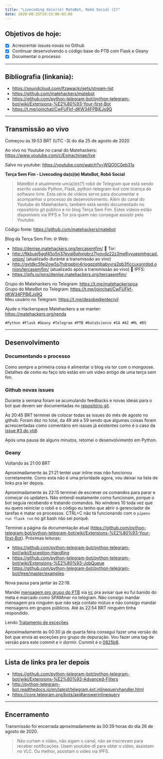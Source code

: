 ```yaml
---
title: "Livecoding da(o)(e) MateBot, Robô Social (2)"
date: 2020-08-25T19:53:00-03:00
---
```


## Objetivos de hoje:

- [x] Acrescentar issues novas no Github
- [x] Continuar desenvolvendo o código base do PTB com Flask e Geany
- [x] Documentar o processo

---

## Bibliografia (linkania):

* <https://soundcloud.com/lfzawacki/sets/stream-list>  
* <https://github.com/matehackers/matebot>  
* <https://github.com/python-telegram-bot/python-telegram-bot/wiki/Extensions-%E2%80%93-Your-first-Bot>  
* <https://t.me/joinchat/CwFUFkf-dKW34FPBjEJs9Q>  

---

## Transmissão ao vivo

Começou às 19:53 BRT (UTC -3) do dia 25 de agosto de 2020  

Ao vivo no Youtube no canal do Matehackers: <https://www.youtube.com/c/Exmachinae/live>  

Salvo no youtube: <https://youtube.com/watch?v=WQO0C0eb31s>  

**Terça Sem Fim - Livecoding da(o)(e) MateBot, Robô Social**  

> MateBot é atualmente um(a)(e)(?) robô de Telegram que está sendo escrito usando Python, Flask, python-telegram-bot com licença de software livre. Esta série de vídeos serve para documentar e acompanhar o processo de desenvolvimento. Além do canal do Youtube do Matehackers, também está sendo documentado no repositório git público e no blog Terça Sem Fim. Estes vídeos estão disponíveis via IPFS e Tor pra quem não consegue assistir pelo Youtube.

Código fonte: https://github.com/matehackers/matebot

Blog da Terça Sem Fim:
🌐 Web:
- https://denise.matehackers.org/tercasemfim/
🧅 Tor:
- http://ftkbuej5ggf45o5n37evqj6qhxjobrz7lyqvdz22z3me6yyuepmhgcad.onion/ (atualizado durante a transmissão ao vivo)
- http://gytdkc5fei2ow5s7hdrppbin4rlogqzqhbabvvra2qb3flccuxsnrdqd.onion/tercasemfim/ (atualizado após a transmissão ao vivo)
🌌 IPFS:
- https://ipfs.io/ipns/denise.matehackers.org/tercasemfim/

Grupo do Matehackers no Telegram: <https://t.me/matehackerspoa>  
Grupo do MateBot no Telegram: <https://t.me/joinchat/CwFUFkf-dKW34FPBjEJs9Q>  
Meu usuário no Telegram: <https://t.me/desobedientecivil>  

Ajude o Hackerspace Matehackers a se manter: <https://matehackers.org/renda>  

`#Python #Flask #Geany #Telegram #PTB #DataScience #IA #AI #ML #DS`  

---

## Desenvolvimento

### Documentando o processo

Como sempre a primeira coisa é alimentar o blog via tor com o mongoose. Detalhes de como eu faço isto estão em um vídeo antigo de uma terça sem fim.  

### Github novas issues

Durante a semana foram se acumulando feedbacks e novas ideias para o bot que devem ser documentadas no [repositório git](https://github.com/matehackers/matebot).  

Às 20:45 BRT terminei de colocar todas as issues do mês de agosto no github. Foram dez no total, da 49 até a 59 sendo que algumas coisas foram acrescentadas como comentário em issues já existentes como é o caso da [issue #3 do ytdl](https://github.com/matehackers/matebot/issues/3).  

Após uma pausa de alguns minutos, retomei o desenvolvimento em Python.

### Geany

Voltando às 21:00 BRT

Aproximadamente às 21:21 tentei usar inline mas não funcionou corretamente. Como esta não é uma prioridade agora, vou deixar na lista de links pra ler depois.  

Aproximadamente às 22:15 terminei de escrever os comandos para parar e começar os updaters. Não entendi exatamente como funcionam, porque o bot seguia recebendo e tratando comandos. No windows 10 toda vez que eu quero reiniciar o robô e o código eu tenho que abrir o gerenciador de tarefas e matar os processos. CTRL+C não tá funcionando com o `pipenv run flask run` no git bash não sei porquê.  

Terminei a página da documentação atual (<https://github.com/python-telegram-bot/python-telegram-bot/wiki/Extensions-%E2%80%93-Your-first-Bot>). Próximas leituras:

* <https://github.com/python-telegram-bot/python-telegram-bot/wiki/Exception-Handling>  
* <https://github.com/python-telegram-bot/python-telegram-bot/wiki/Extensions-%E2%80%93-JobQueue>  
* <https://github.com/python-telegram-bot/python-telegram-bot/tree/master/examples>  

Nova pausa para jantar às 22:18.  

Mandei [mensagem pro grupo do PTB](https://t.me/pythontelegrambotgroup/363018) via [irc](https://webchat.freenode.net/?channels=##python-telegram-bot) pra avisar que eu fui banido do meta e marcado como SPAMmer no telegram. Não consigo mandar mensagem pra ninguém que não seja contato mútuo e não consigo mandar mensagens em grupos públicos. Até às 22:54 BRT ninguém tinha respondido.  

Lendo [Tratamento de exceções](https://github.com/python-telegram-bot/python-telegram-bot/wiki/Exception-Handling)  

Aproximadamente às 00:30 já de quarta feira consegui fazer uma versão do bot que envia as exceções pro grupo de depuração. Vou fazer uma tag de versão para este commit e ir dormir. Commit é o [0825b8](https://github.com/matehackers/matebot/commit/0825b89d713ad4c951dbfa64daafc1a14fc2fc8f).  

---

## Lista de links pra ler depois

* <https://github.com/python-telegram-bot/python-telegram-bot/wiki/Extensions-%E2%80%93-Advanced-Filters>  
* <http://python-telegram-bot.readthedocs.io/en/latest/telegram.ext.inlinequeryhandler.html>  
* <https://core.telegram.org/bots/api#answerinlinequery>  

---

## Encerramento

Transmissão foi encerrada aproximadamente às 00:39 horas do dia 26 de agosto de 2020.  

> Não curtam o vídeo, não sigam o canal, não se inscrevam para receber notificações. Usem youtube-dl para obter o vídeo, assistam no VLC. Ou melhor, assistam o vídeo via IPFS.  
